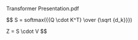 Transformer Presentation.pdf

$$
S = softmax({{Q \cdot K^T} \over {\sqrt {d_k}}})

$$
$$
Z = S \cdot V
$$

